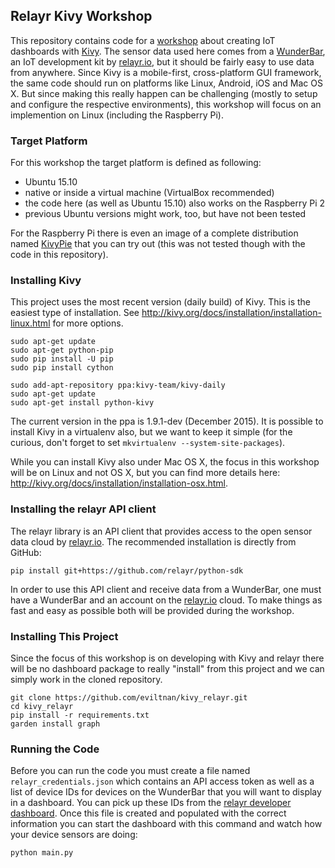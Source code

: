 ## Relayr Kivy Workshop

This repository contains code for a 
[workshop](http://www.meetup.com/IoT-Innovation-Lab/events/227863351/ "workshop") 
about creating IoT dashboards with 
[Kivy](http://kivy.org/ "Kivy").
The sensor data used here comes from a 
[WunderBar](https://www.relayr.io/wunderbar/ "WunderBar"), an IoT development kit by 
[relayr.io](http://relayr.io/ "relayr.io"),
but it should be fairly easy to use data from anywhere.
Since Kivy is a mobile-first, cross-platform GUI framework, the same code should run
on platforms like Linux, Android, iOS and Mac OS X.
But since making this really happen can be challenging (mostly to setup and configure
the respective environments), this workshop will focus on an implemention on Linux
(including the Raspberry Pi).

### Target Platform

For this workshop the target platform is defined as following:

- Ubuntu 15.10
- native or inside a virtual machine (VirtualBox recommended)
- the code here (as well as Ubuntu 15.10) also works on the Raspberry Pi 2
- previous Ubuntu versions might work, too, but have not been tested

For the Raspberry Pi there is even an image of a complete distribution named
[KivyPie](http://kivypie.mitako.eu/ "KivyPie") that you can try out (this was
not tested though with the code in this repository).

### Installing Kivy

This project uses the most recent version (daily build) of Kivy.
This is the easiest type of installation.
See http://kivy.org/docs/installation/installation-linux.html for more options.

```
sudo apt-get update
sudo apt-get python-pip
sudo pip install -U pip
sudo pip install cython

sudo add-apt-repository ppa:kivy-team/kivy-daily
sudo apt-get update
sudo apt-get install python-kivy
````

The current version in the ppa is 1.9.1-dev (December 2015).
It is possible to install Kivy in a virtualenv also, but we want to keep it simple 
(for the curious, don't forget to set `mkvirtualenv --system-site-packages`).

While you can install Kivy also under Mac OS X, the focus in this workshop will be
on Linux and not OS X, but you can find more details here:
http://kivy.org/docs/installation/installation-osx.html.

### Installing the relayr API client

The relayr library is an API client that provides access to the open sensor data 
cloud by [relayr.io](http://relayr.io/ "relayr.io").
The recommended installation is directly from GitHub:

`pip install git+https://github.com/relayr/python-sdk`

In order to use this API client and receive data from a WunderBar, one must have
a WunderBar and an account on the [relayr.io](http://relayr.io/ "relayr.io")
cloud. 
To make things as fast and easy as possible both will be provided during the
workshop.
  
### Installing This Project

Since the focus of this workshop is on developing with Kivy and relayr there will
be no dashboard package to really "install" from this project and we can simply
work in the cloned repository.

```
git clone https://github.com/eviltnan/kivy_relayr.git
cd kivy_relayr
pip install -r requirements.txt
garden install graph
```

### Running the Code

Before you can run the code you must create a file named `relayr_credentials.json`
which contains an API access token as well as a list of device IDs for devices 
on the WunderBar that you will want to display in a dashboard.
You can pick up these IDs from the 
[relayr developer dashboard](https://developer.relayr.io/ "relayr developer dashboard").
Once this file is created and populated with the correct information you can start 
the dashboard with this command and watch how your device sensors are doing:

```
python main.py
```
